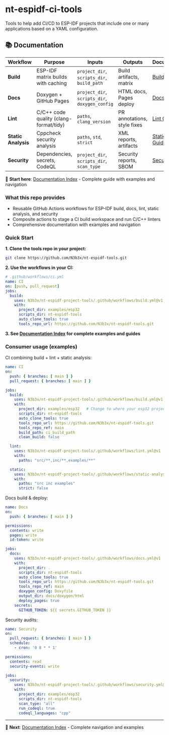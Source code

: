 # nt-espidf-ci-tools
Tools to help add CI/CD to ESP-IDF projects that include one or many applications based on a YAML configuration.

## 📚 Documentation

| Workflow | Purpose | Inputs | Outputs | Documentation |
|----------|---------|---------|---------|---------------|
| **Build** | ESP-IDF matrix builds with caching | `project_dir`, `scripts_dir`, `build_path` | Build artifacts, matrix | [Build Guide](docs/build-workflow.md) |
| **Docs** | Doxygen + GitHub Pages | `project_dir`, `scripts_dir`, `doxygen_config` | HTML docs, Pages deploy | [Docs Guide](docs/docs-workflow.md) |
| **Lint** | C/C++ code quality (clang-format/tidy) | `paths`, `clang_version` | PR annotations, style fixes | [Lint Guide](docs/lint-workflow.md) |
| **Static Analysis** | Cppcheck security analysis | `paths`, `std`, `strict` | XML reports, artifacts | [Static Analysis Guide](docs/static-analysis-workflow.md) |
| **Security** | Dependencies, secrets, CodeQL | `project_dir`, `scripts_dir`, `scan_type` | Security reports, SBOM | [Security Guide](docs/security-workflow.md) |

📖 **Start here**: [Documentation Index](docs/index.md) - Complete guide with examples and navigation

### What this repo provides
- Reusable GitHub Actions workflows for ESP-IDF build, docs, lint, static analysis, and security
- Composite actions to stage a CI build workspace and run C/C++ linters
- Comprehensive documentation with examples and navigation

### Quick Start

**1. Clone the tools repo in your project:**
```bash
git clone https://github.com/N3b3x/nt-espidf-tools.git
```

**2. Use the workflows in your CI:**
```yaml
# .github/workflows/ci.yml
name: CI
on: [push, pull_request]
jobs:
  build:
    uses: N3b3x/nt-espidf-project-tools/.github/workflows/build.yml@v1
    with:
      project_dir: examples/esp32
      scripts_dir: nt-espidf-tools
      auto_clone_tools: true
      tools_repo_url: https://github.com/N3b3x/nt-espidf-tools.git
```

**3. See [Documentation Index](docs/index.md) for complete examples and guides**

### Consumer usage (examples)

CI combining build + lint + static analysis:
```yaml
name: CI
on:
  push: { branches: [ main ] }
  pull_request: { branches: [ main ] }

jobs:
  build:
    uses: N3b3x/nt-espidf-project-tools/.github/workflows/build.yml@v1
    with:
      project_dir: examples/esp32   # Change to where your esp32 project directory is
      scripts_dir: nt-espidf-tools  
      auto_clone_tools: true
      tools_repo_url: https://github.com/N3b3x/nt-espidf-tools.git
      tools_repo_ref: main
      build_path: ci_build_path
      clean_build: false

  lint:
    uses: N3b3x/nt-espidf-project-tools/.github/workflows/lint.yml@v1
    with:
      paths: "src/**,inc/**,examples/**"

  static:
    uses: N3b3x/nt-espidf-project-tools/.github/workflows/static-analysis.yml@v1
    with:
      paths: "src inc examples"
      strict: false
```

Docs build & deploy:
```yaml
name: Docs
on:
  push: { branches: [ main ] }

permissions:
  contents: write
  pages: write
  id-token: write

jobs:
  docs:
    uses: N3b3x/nt-espidf-project-tools/.github/workflows/docs.yml@v1
    with:
      project_dir: .
      scripts_dir: nt-espidf-tools
      auto_clone_tools: true
      tools_repo_url: https://github.com/N3b3x/nt-espidf-tools.git
      tools_repo_ref: main
      doxygen_config: Doxyfile
      output_dir: docs/doxygen/html
      deploy_pages: true
    secrets:
      GITHUB_TOKEN: ${{ secrets.GITHUB_TOKEN }}
```

Security audits:
```yaml
name: Security
on:
  pull_request: { branches: [ main ] }
  schedule:
    - cron: '0 8 * * 1'

permissions:
  contents: read
  security-events: write

jobs:
  security:
    uses: N3b3x/nt-espidf-project-tools/.github/workflows/security.yml@v1
    with:
      project_dir: examples/esp32
      scripts_dir: nt-espidf-tools
      scan_type: "all"
      run_codeql: true
      codeql_languages: "cpp"
```

---

📖 **Next**: [Documentation Index](docs/index.md) - Complete navigation and examples
